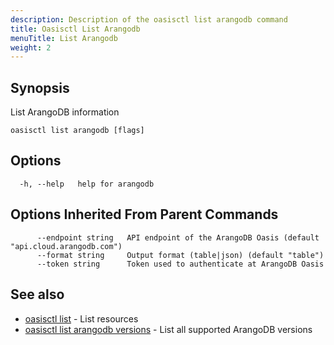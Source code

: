 ```yaml
---
description: Description of the oasisctl list arangodb command
title: Oasisctl List Arangodb
menuTitle: List Arangodb
weight: 2
---
```

## Synopsis
List ArangoDB information

```
oasisctl list arangodb [flags]
```

## Options
```
  -h, --help   help for arangodb
```

## Options Inherited From Parent Commands
```
      --endpoint string   API endpoint of the ArangoDB Oasis (default "api.cloud.arangodb.com")
      --format string     Output format (table|json) (default "table")
      --token string      Token used to authenticate at ArangoDB Oasis
```

## See also
* [oasisctl list](_index.md)	 - List resources
* [oasisctl list arangodb versions](list-arangodb-versions.md)	 - List all supported ArangoDB versions

